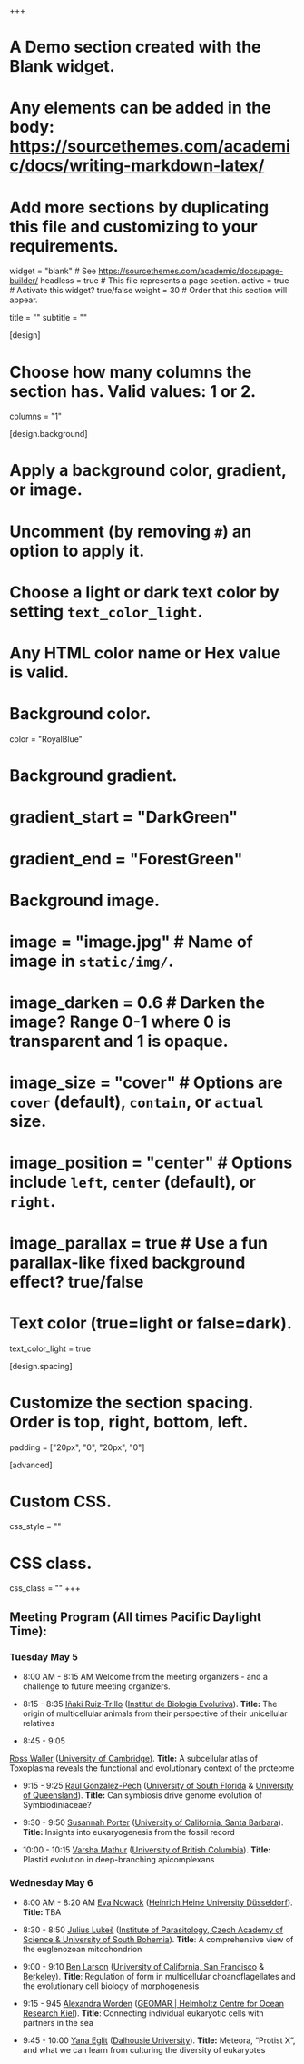 +++
# A Demo section created with the Blank widget.
# Any elements can be added in the body: https://sourcethemes.com/academic/docs/writing-markdown-latex/
# Add more sections by duplicating this file and customizing to your requirements.

widget = "blank"  # See https://sourcethemes.com/academic/docs/page-builder/
headless = true  # This file represents a page section.
active = true  # Activate this widget? true/false
weight = 30  # Order that this section will appear.

title = ""
subtitle = ""

[design]
  # Choose how many columns the section has. Valid values: 1 or 2.
  columns = "1"

[design.background]
  # Apply a background color, gradient, or image.
  #   Uncomment (by removing `#`) an option to apply it.
  #   Choose a light or dark text color by setting `text_color_light`.
  #   Any HTML color name or Hex value is valid.

  # Background color.
   color = "RoyalBlue"

  # Background gradient.
  # gradient_start = "DarkGreen"
  # gradient_end = "ForestGreen"

  # Background image.
  # image = "image.jpg"  # Name of image in `static/img/`.
  # image_darken = 0.6  # Darken the image? Range 0-1 where 0 is transparent and 1 is opaque.
  # image_size = "cover"  #  Options are `cover` (default), `contain`, or `actual` size.
  # image_position = "center"  # Options include `left`, `center` (default), or `right`.
  # image_parallax = true  # Use a fun parallax-like fixed background effect? true/false

  # Text color (true=light or false=dark).
  text_color_light = true

[design.spacing]
  # Customize the section spacing. Order is top, right, bottom, left.
  padding = ["20px", "0", "20px", "0"]

[advanced]
 # Custom CSS.
 css_style = ""

 # CSS class.
 css_class = ""
+++

## Meeting Program (All times Pacific Daylight Time):

### Tuesday May 5

- 8:00 AM - 8:15 AM
Welcome from the meeting organizers - and a challenge to future meeting organizers.

- 8:15 - 8:35
[Iñaki Ruiz-Trillo](https://fonamental.github.io/author/inaki-ruiz-trillo/) ([Institut de Biologia Evolutiva](https://www.ibe.upf-csic.es)). **Title:** The origin of multicellular animals from their perspective of their unicellular relatives

- 8:45 - 9:05

[Ross Waller](https://fonamental.github.io/author/ross-waller/) ([University of Cambridge](https://www.cam.ac.uk)). **Title:** A subcellular atlas of Toxoplasma reveals the functional and evolutionary context of the proteome

- 9:15 - 9:25
[Raúl González-Pech](https://fonamental.github.io/author/raul-gonzalez-pech/) ([University of South Florida](https://www.usf.edu) & [University of Queensland](https://www.uq.edu.au)). **Title:** Can symbiosis drive genome evolution of Symbiodiniaceae?

- 9:30 - 9:50
[Susannah Porter](https://fonamental.github.io/author/susannah-porter/) ([University of California, Santa Barbara](https://www.ucsb.edu)). **Title:** Insights into eukaryogenesis from the fossil record

- 10:00 - 10:15
[Varsha Mathur](https://fonamental.github.io/author/varsha-mathur/) ([University of British Columbia](https://www.ubc.ca)). **Title:** Plastid evolution in deep-branching apicomplexans


### Wednesday May 6

- 8:00 AM - 8:20 AM
[Eva Nowack](https://fonamental.github.io/author/eva-nowack/) ([Heinrich Heine University Düsseldorf](https://www.uni-duesseldorf.de/home/en/home.html)). **Title:** TBA

- 8:30 - 8:50
[Julius Lukeš](https://fonamental.github.io/author/julius-lukes/) ([Institute of Parasitology, Czech Academy of Science & University of South Bohemia](https://www.paru.cas.cz/en/)). **Title**: A comprehensive view of the euglenozoan mitochondrion

- 9:00 - 9:10
[Ben Larson](https://fonamental.github.io/author/ben-larson/) ([University of California, San Francisco](https://www.ucsf.edu) & [Berkeley](https://www.berkeley.edu)). **Title**: Regulation of form in multicellular choanoflagellates and the evolutionary cell biology of morphogenesis

- 9:15 - 945
[Alexandra Worden](https://fonamental.github.io/author/alexandra-worden/) ([GEOMAR | Helmholtz Centre for Ocean Research Kiel](https://www.geomar.de/en/)). **Title**: Connecting individual eukaryotic cells with partners in the sea

- 9:45 - 10:00
[Yana Eglit](https://fonamental.github.io/author/yana-eglit/) ([Dalhousie University](https://www.dal.ca)). **Title:** Meteora, “Protist X”, and what we can learn from culturing the diversity of eukaryotes
